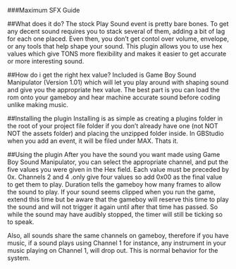 ###Maximum SFX Guide

##What does it do?
The stock Play Sound event is pretty bare bones. To get any decent sound requires you to stack several of them, adding a bit of lag for each one placed. Even then, you don’t get contol over volume, envelope, or any tools that help shape your sound. This plugin allows you to use hex values which give TONS more flexibility and makes it easier to get accurate or more interesting sound.

##How do i get the right hex value?
Included is Game Boy Sound Manipulator (Version 1.01) which will let you play around with shaping sound and give you the appropriate hex value. The best part is you can load the rom onto your gameboy and hear machine accurate sound before coding unlike making music.

##Installing the plugin
Installing is as simple as creating a plugins folder in the root of your project file folder if you don’t already have one (not NOT NOT the assets folder) and placing the unzipped folder inside. In GBStudio when you add an event, it will be filed under MAX. Thats it. 

##Using the plugin
After you have the sound you want made using Game Boy Sound Manipulator, you can select the appropriate channel, and put the five values you were given in the Hex field. Each value must be preceded by 0x. Channels 2 and 4 .only give four values so add 0x00 as the final value to get them to play. Duration tells the gameboy how many frames to allow the sound to play. If your sound seems clipped when you run the game, extend this time but be aware that the gameboy will reserve this time to play the sound and will not trigger it again until after that time has passed. So while the sound may have audibly stopped, the timer will still be ticking so to speak.

Also, all sounds share the same channels on gameboy, therefore if you have music, if a sound plays using Channel 1 for instance, any instrument in your music playing on Channel 1, will drop out. This is normal behavior for the system.
